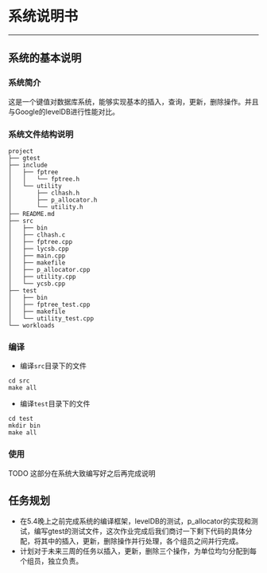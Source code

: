 # 系统说明书
----
## 系统的基本说明
### 系统简介
这是一个键值对数据库系统，能够实现基本的插入，查询，更新，删除操作。并且与Google的levelDB进行性能对比。
### 系统文件结构说明
```
project
├── gtest
├── include
│   ├── fptree
│   │   └── fptree.h
│   └── utility
│       ├── clhash.h
│       ├── p_allocator.h
│       └── utility.h
├── README.md
├── src
│   ├── bin
│   ├── clhash.c
│   ├── fptree.cpp
│   ├── lycsb.cpp
│   ├── main.cpp
│   ├── makefile
│   ├── p_allocator.cpp
│   ├── utility.cpp
│   └── ycsb.cpp
├── test
│   ├── bin
│   ├── fptree_test.cpp
│   ├── makefile
│   └── utility_test.cpp
└── workloads
```
### 编译
- 编译`src`目录下的文件
```
cd src
make all
```
- 编译`test`目录下的文件
```
cd test
mkdir bin
make all
```
### 使用
TODO 这部分在系统大致编写好之后再完成说明

## 任务规划
- 在5.4晚上之前完成系统的编译框架，levelDB的测试，p_allocator的实现和测试，编写gtest的测试文件，这次作业完成后我们商讨一下剩下代码的具体分配，将其中的插入，更新，删除操作并行处理，各个组员之间并行完成。
- 计划对于未来三周的任务以插入，更新，删除三个操作，为单位均匀分配到每个组员，独立负责。